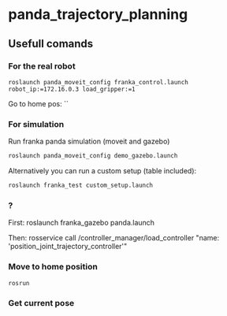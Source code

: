 # panda_trajectory_planning

## Usefull comands

### For the real robot
`roslaunch panda_moveit_config franka_control.launch robot_ip:=172.16.0.3 load_gripper:=1`

Go to home pos:
``

### For simulation
Run franka panda simulation (moveit and gazebo)
```bash
roslaunch panda_moveit_config demo_gazebo.launch
```
Alternatively you can run a custom setup (table included):
```bash
roslaunch franka_test custom_setup.launch
```

### ?
First:
roslaunch franka_gazebo panda.launch

Then:
rosservice call /controller_manager/load_controller "name: 'position_joint_trajectory_controller'"

### Move to home position
```bash
rosrun 
```

### Get current pose


